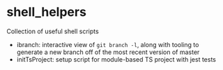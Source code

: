 # shell_helpers
Collection of useful shell scripts

- ibranch: interactive view of `git branch -l`, along with tooling to generate a new branch off of the most recent version of master
- initTsProject: setup script for module-based TS project with jest tests
